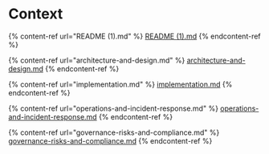 # Context



{% content-ref url="README (1).md" %}
[README (1).md](<README (1).md>)
{% endcontent-ref %}

{% content-ref url="architecture-and-design.md" %}
[architecture-and-design.md](architecture-and-design.md)
{% endcontent-ref %}

{% content-ref url="implementation.md" %}
[implementation.md](implementation.md)
{% endcontent-ref %}

{% content-ref url="operations-and-incident-response.md" %}
[operations-and-incident-response.md](operations-and-incident-response.md)
{% endcontent-ref %}

{% content-ref url="governance-risks-and-compliance.md" %}
[governance-risks-and-compliance.md](governance-risks-and-compliance.md)
{% endcontent-ref %}
